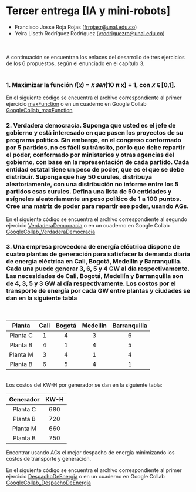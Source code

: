 # Tercer entrega [IA y mini-robots]

* Francisco Josse Roja Rojas (frrojasr@unal.edu.co)
* Yeira Liseth Rodríguez Rodríguez (yrodriguezro@unal.edu.co)
<br>
<br>
A continuación se encuentran los enlaces del desarrollo de tres ejercicios de los 6 propuestos, según el enunciado en el capítulo 3. 
<br>
<br>

### 1. Maximizar la función 𝑓(𝑥) = 𝑥 𝑠𝑒𝑛(10 π x) + 1, con 𝑥 ∈ [0,1].<br>
En el siguiente código se encuentra el archivo correspondiente al primer ejercicio [maxFunction](Entrega3/MaximizarFuncion.ipynb) o en un cuaderno en Google Collab [GoogleCollab_maxFunction](https://colab.research.google.com/drive/1iavzqVRqT_YKZZ6GAoQbHitQTUXyChLb?authuser=1)
<br>

###  2. Verdadera democracia. Suponga que usted es el jefe de gobierno y está interesado en que pasen los proyectos de su programa político. Sin embargo, en el congreso conformado por 5 partidos, no es fácil su tránsito, por lo que debe repartir el poder, conformado por ministerios y otras agencias del gobierno, con base en la representación de cada partido. Cada entidad estatal tiene un peso de poder, que es el que se debe distribuir. Suponga que hay 50 curules, distribuya aleatoriamente, con una distribución no informe entre los 5 partidos esas curules. Defina una lista de 50 entidades y asígneles aleatoriamente un peso político de 1 a 100 puntos. Cree una matriz de poder para repartir ese poder, usando AGs. 
En el siguiente código se encuentra el archivo correspondiente al segundo ejercicio [VerdaderaDemocracia](Entrega3/VerdaderaDemocracia.ipynb) o en un cuaderno en Google Collab [GoogleCollab_VerdaderaDemocracia](https://colab.research.google.com/drive/13g4SPs4N0e3oZzFYWNl1BOMVslp4gxgw?usp=sharing)

###  3. Una empresa proveedora de energía eléctrica dispone de cuatro plantas de generación para satisfacer la demanda diaria de energía eléctrica en Cali, Bogotá, Medellín y Barranquilla. Cada una puede generar 3, 6, 5 y 4 GW al día respectivamente. Las necesidades de Cali, Bogotá, Medellín y Barranquilla son de 4, 3, 5 y 3 GW al día respectivamente. Los costos por el transporte de energía por cada GW entre plantas y ciudades se dan en la siguiente tabla
<br>

| Planta   | Cali | Bogotá | Medellín | Barranquilla |
|:--------:|:----:|:------:|:--------:|:------------:|
| Planta C |  1   |   4    |    3     |      6       |
| Planta B |  4   |   1    |    4     |      5       |
| Planta M |  3   |   4    |    1     |      4       |
| Planta B |  6   |   5    |    4     |      1       |
<br>
Los costos del KW-H por generador se dan en la siguiente tabla: <br>

| Generador | KW-H |
| :----------: | :-----: |
| Planta C | 680 |
| Planta B | 720 |
| Planta M | 660 |
| Planta B | 750 |

Encontrar usando AGs el mejor despacho de energía minimizando los costos de transporte y generación.

En el siguiente código se encuentra el archivo correspondiente al primer ejercicio [DespachoDeEnergia](Entrega3/DespachoDeEnergia.ipynb) o en un cuaderno en Google Collab [GoogleCollab_DespachoDeEnergia](https://colab.research.google.com/drive/1SAD6NVeu_025cVRv5mBh0_QFxKnV0_KV?usp=sharing)

